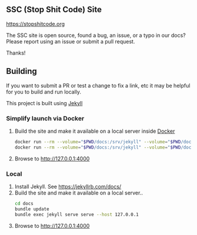 ## SSC (Stop Shit Code) Site 

https://stopshitcode.org


The SSC site is open source, found a bug, an issue, or a typo in our docs? Please report using an issue or submit a pull request.

Thanks!


## Building

If you want to submit a PR or test a change to fix a link, etc it may be helpful for you to build and run locally.

This project is built using [Jekyll](https://jekyllrb.com/)

### Simplify launch via Docker
1. Build the site and make it available on a local server inside [Docker](https://www.docker.com/)
	```bash
	docker run --rm --volume="$PWD/docs:/srv/jekyll" --volume="$PWD/docs/vendor/bundle:/usr/local/bundle" --publish 4000:4000 --interactive --tty jekyll/builder:4.0.0 bundle update
	docker run --rm --volume="$PWD/docs:/srv/jekyll" --volume="$PWD/docs/vendor/bundle:/usr/local/bundle" --publish 4000:4000 --interactive --tty jekyll/builder:4.0.0 bundle exec jekyll serve --host 0.0.0.0
	```
1. Browse to http://127.0.0.1:4000

### Local
1. Install Jekyll. See https://jekyllrb.com/docs/
1. Build the site and make it available on a local server..
	```bash
	cd docs
	bundle update
	bundle exec jekyll serve serve --host 127.0.0.1
	```
1. Browse to http://127.0.0.1:4000
